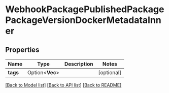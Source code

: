 # WebhookPackagePublishedPackagePackageVersionDockerMetadataInner

## Properties

Name | Type | Description | Notes
------------ | ------------- | ------------- | -------------
**tags** | Option<**Vec<String>**> |  | [optional]

[[Back to Model list]](../README.md#documentation-for-models) [[Back to API list]](../README.md#documentation-for-api-endpoints) [[Back to README]](../README.md)



